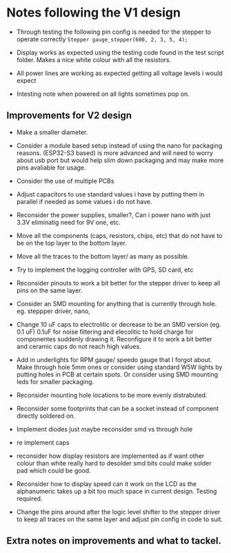 # Notes following the V1 design

- Through testing the following pin config is needed for the stepper to operate correctly `Stepper gauge_stepper(600, 2, 3, 5, 4);`

- Display works as expected using the testing code found in the test script folder. Makes a nice white colour with all the resistors.

- All power lines are working as expected getting all voltage levels i would expect

- Intesting note when powered on all lights sometimes pop on.


## Improvements for V2 design

- Make a smaller diameter.

- Consider a module based setup instead of using the nano for packaging reasons. (ESP32-S3 based) is more advanced and will need to worry about usb port but would help slim down packaging and may make more pins avaliable for usage.

- Consider the use of multiple PCBs

- Adjust capacitors to use standard values i have by putting them in parallel if needed as some values i do not have.

- Reconsider the power supplies, smaller?, Can i power nano with just 3.3V eliminatig need for 9V one, etc.

- Move all the components (caps, resistors, chips, etc) that do not have to be on the top layer to the bottom layer.

- Move all the traces to the bottom layer/ as many as possible.

- Try to implement the logging controller with GPS, SD card, etc

- Reconsider pinouts to work a bit better for the stepper driver to keep all pins on the same layer.

- Consider an SMD mounting for anything that is currently through hole. eg. steppper driver, nano, 

- Change 10 uF caps to electrolitic or decrease to be an SMD version (eg. 0.1 uF) 0.1uF for noise filtering and elecolitic to hold charge for componentes suddenly drawing it. Reconfigure it to work a bit better and ceramic caps do not reach high values.

- Add in underlights for RPM gauge/ speedo gauge that I forgot about. Make through hole 5mm ones or consider using standard W5W lights by putting holes in PCB at certain spots. Or consider using SMD mounting leds for smaller packaging.

- Reconsider mounting hole locations to be more evenly distrabuted.

- Reconsider some footprints that can be a socket instead of component directly soldered on.

- Implement diodes just maybe reconsider smd vs through hole

- re implement caps

- reconsider how display resistors are implemented as if want other colour than white really hard to desolder smd bits could make solder pad which could be good.

- Reconsider how to display speed can it work on the LCD as the alphanumeric takes up a bit too much space in current design. Testing required.

- Change the pins around after the logic level shifter to the stepper driver to keep all traces on the same layer and adjust pin config in code to suit.

## Extra notes on improvements and what to tackel.